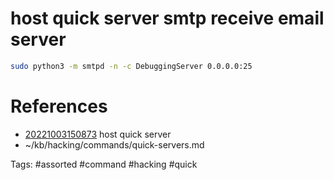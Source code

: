 # host quick server smtp receive email server
```bash
sudo python3 -m smtpd -n -c DebuggingServer 0.0.0.0:25
```

# References
- [20221003150873](/zet/20221003150873/README.md) host quick server
- ~/kb/hacking/commands/quick-servers.md

Tags:
    #assorted #command #hacking #quick
